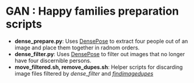 # GAN : Happy families preparation scripts

- **dense_prepare.py**: Uses [DensePose](https://github.com/facebookresearch/DensePose) to extract four people out of an image and place them together in radnom orders.
- **dense_filter.py**:  Uses [DensePose](https://github.com/facebookresearch/DensePose) to filter out images that no longer have four discernible persons.
- **move_filtered.sh, remove_dupes.sh**: Helper scripts for discarding image files filtered by *dense_filter* and *[findimagedupes](https://gitlab.com/opennota/findimagedupes)* 
